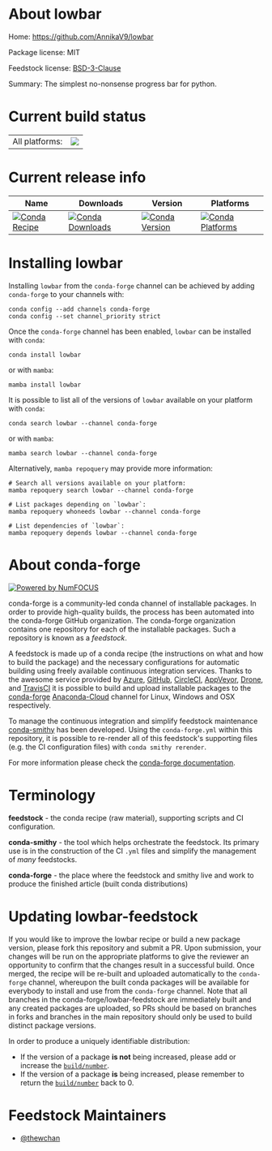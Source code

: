 About lowbar
============

Home: https://github.com/AnnikaV9/lowbar

Package license: MIT

Feedstock license: [BSD-3-Clause](https://github.com/conda-forge/lowbar-feedstock/blob/main/LICENSE.txt)

Summary: The simplest no-nonsense progress bar for python.

Current build status
====================


<table><tr><td>All platforms:</td>
    <td>
      <a href="https://dev.azure.com/conda-forge/feedstock-builds/_build/latest?definitionId=16951&branchName=main">
        <img src="https://dev.azure.com/conda-forge/feedstock-builds/_apis/build/status/lowbar-feedstock?branchName=main">
      </a>
    </td>
  </tr>
</table>

Current release info
====================

| Name | Downloads | Version | Platforms |
| --- | --- | --- | --- |
| [![Conda Recipe](https://img.shields.io/badge/recipe-lowbar-green.svg)](https://anaconda.org/conda-forge/lowbar) | [![Conda Downloads](https://img.shields.io/conda/dn/conda-forge/lowbar.svg)](https://anaconda.org/conda-forge/lowbar) | [![Conda Version](https://img.shields.io/conda/vn/conda-forge/lowbar.svg)](https://anaconda.org/conda-forge/lowbar) | [![Conda Platforms](https://img.shields.io/conda/pn/conda-forge/lowbar.svg)](https://anaconda.org/conda-forge/lowbar) |

Installing lowbar
=================

Installing `lowbar` from the `conda-forge` channel can be achieved by adding `conda-forge` to your channels with:

```
conda config --add channels conda-forge
conda config --set channel_priority strict
```

Once the `conda-forge` channel has been enabled, `lowbar` can be installed with `conda`:

```
conda install lowbar
```

or with `mamba`:

```
mamba install lowbar
```

It is possible to list all of the versions of `lowbar` available on your platform with `conda`:

```
conda search lowbar --channel conda-forge
```

or with `mamba`:

```
mamba search lowbar --channel conda-forge
```

Alternatively, `mamba repoquery` may provide more information:

```
# Search all versions available on your platform:
mamba repoquery search lowbar --channel conda-forge

# List packages depending on `lowbar`:
mamba repoquery whoneeds lowbar --channel conda-forge

# List dependencies of `lowbar`:
mamba repoquery depends lowbar --channel conda-forge
```


About conda-forge
=================

[![Powered by
NumFOCUS](https://img.shields.io/badge/powered%20by-NumFOCUS-orange.svg?style=flat&colorA=E1523D&colorB=007D8A)](https://numfocus.org)

conda-forge is a community-led conda channel of installable packages.
In order to provide high-quality builds, the process has been automated into the
conda-forge GitHub organization. The conda-forge organization contains one repository
for each of the installable packages. Such a repository is known as a *feedstock*.

A feedstock is made up of a conda recipe (the instructions on what and how to build
the package) and the necessary configurations for automatic building using freely
available continuous integration services. Thanks to the awesome service provided by
[Azure](https://azure.microsoft.com/en-us/services/devops/), [GitHub](https://github.com/),
[CircleCI](https://circleci.com/), [AppVeyor](https://www.appveyor.com/),
[Drone](https://cloud.drone.io/welcome), and [TravisCI](https://travis-ci.com/)
it is possible to build and upload installable packages to the
[conda-forge](https://anaconda.org/conda-forge) [Anaconda-Cloud](https://anaconda.org/)
channel for Linux, Windows and OSX respectively.

To manage the continuous integration and simplify feedstock maintenance
[conda-smithy](https://github.com/conda-forge/conda-smithy) has been developed.
Using the ``conda-forge.yml`` within this repository, it is possible to re-render all of
this feedstock's supporting files (e.g. the CI configuration files) with ``conda smithy rerender``.

For more information please check the [conda-forge documentation](https://conda-forge.org/docs/).

Terminology
===========

**feedstock** - the conda recipe (raw material), supporting scripts and CI configuration.

**conda-smithy** - the tool which helps orchestrate the feedstock.
                   Its primary use is in the construction of the CI ``.yml`` files
                   and simplify the management of *many* feedstocks.

**conda-forge** - the place where the feedstock and smithy live and work to
                  produce the finished article (built conda distributions)


Updating lowbar-feedstock
=========================

If you would like to improve the lowbar recipe or build a new
package version, please fork this repository and submit a PR. Upon submission,
your changes will be run on the appropriate platforms to give the reviewer an
opportunity to confirm that the changes result in a successful build. Once
merged, the recipe will be re-built and uploaded automatically to the
`conda-forge` channel, whereupon the built conda packages will be available for
everybody to install and use from the `conda-forge` channel.
Note that all branches in the conda-forge/lowbar-feedstock are
immediately built and any created packages are uploaded, so PRs should be based
on branches in forks and branches in the main repository should only be used to
build distinct package versions.

In order to produce a uniquely identifiable distribution:
 * If the version of a package **is not** being increased, please add or increase
   the [``build/number``](https://docs.conda.io/projects/conda-build/en/latest/resources/define-metadata.html#build-number-and-string).
 * If the version of a package **is** being increased, please remember to return
   the [``build/number``](https://docs.conda.io/projects/conda-build/en/latest/resources/define-metadata.html#build-number-and-string)
   back to 0.

Feedstock Maintainers
=====================

* [@thewchan](https://github.com/thewchan/)

